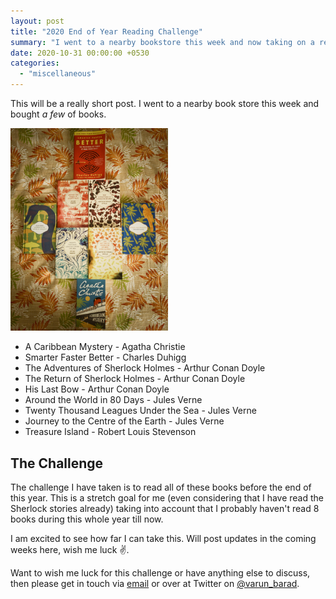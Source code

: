 ```yaml
---
layout: post
title: "2020 End of Year Reading Challenge"
summary: "I went to a nearby bookstore this week and now taking on a reading challenge"
date: 2020-10-31 00:00:00 +0530
categories:
  - "miscellaneous"
---
```


This will be a really short post. I went to a nearby book store this week and bought _a few_ of books.

<img alt="Photo of the books I bought" src="../assets/images/posts/2020-eoy-reading-challenge/books-all.jpeg" style="width: 50%; height: auto;"/>

- A Caribbean Mystery - Agatha Christie
- Smarter Faster Better - Charles Duhigg
- The Adventures of Sherlock Holmes - Arthur Conan Doyle
- The Return of Sherlock Holmes - Arthur Conan Doyle
- His Last Bow - Arthur Conan Doyle
- Around the World in 80 Days - Jules Verne
- Twenty Thousand Leagues Under the Sea - Jules Verne
- Journey to the Centre of the Earth - Jules Verne
- Treasure Island - Robert Louis Stevenson

## The Challenge

The challenge I have taken is to read all of these books before the end of this year. This is a stretch goal for me (even considering that I have read the Sherlock stories already) taking into account that I probably haven't read 8 books during this whole year till now.

I am excited to see how far I can take this. Will post updates in the coming weeks here, wish me luck ✌️.

Want to wish me luck for this challenge or have anything else to discuss, then please get in touch via [email](mailto:contact@varunbarad.com) or over at Twitter on [@varun_barad](https://twitter.com/varun_barad).
